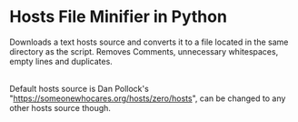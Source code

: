 <h1>Hosts File Minifier in Python</h1>
Downloads a text hosts source and converts it to a file located in the same directory as the script. Removes Comments, unnecessary whitespaces, empty lines and duplicates.<br><br>

Default hosts source is Dan Pollock's "https://someonewhocares.org/hosts/zero/hosts", can be changed to any other hosts source though.

